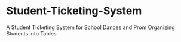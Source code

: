 # Student-Ticketing-System
A Student Ticketing System for School Dances and Prom Organizing Students into Tables
